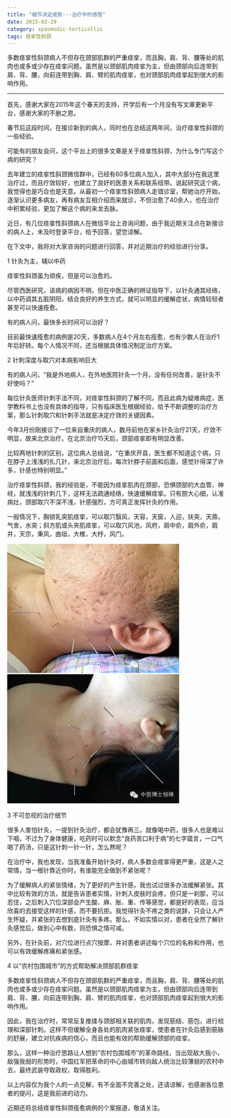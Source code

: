 ```yaml
---
title: "细节决定成败---治疗中的感悟"
date: 2015-03-29
category: spasmodic-torticollis
tags: 痉挛性斜颈
---
```


多数痉挛性斜颈病人不但存在颈部肌群的严重痉挛，而且胸，肩、背、腰等处的肌肉也或多或少存在痉挛问题。虽然是以颈部肌肉痉挛为主，但由颈部向后连带到肩、背、腰，向前连带到胸、肩、臂的肌肉痉挛，也对颈部肌肉痉挛起到很大的影响作用。

***

首先，感谢大家在2015年这个春天的支持，开学后有一个月没有写文章更新平台，感谢大家的不删之恩。

春节后这段时间，在接诊新到的病人，同时也在总结这两年间，治疗痉挛性斜颈的一些经验。

可能有的朋友会问，这个平台上的很多文章是关于痉挛性斜颈，为什么专门写这个病的研究？

去年建立的痉挛性斜颈微信群中，已经有60多位病人加入，其中大部分在我这里治疗过，而且疗效较好，也建立了良好的医患关系和联系纽带。说起研究这个病，我觉得也是巧合也是天意。从最初一个痉挛性斜颈病人走错诊室，帮她治疗开始，逐渐认识更多病友，再有病友互相介绍而来就诊，不但治愈了40余人，也在治疗中积累经验，更加了解这个病的来龙去脉。

近日，有几位痉挛性斜颈病人在微信平台上咨询问题，由于我近期关注点在新接诊的病人上，未及时登录平台，给予回答，望您谅解。

在下文中，我将对大家咨询的问题进行回答，并对近期治疗的经验进行分享。

1 针灸为主，辅以中药

痉挛性斜颈虽为顽疾，但是可以治愈的。

尽管西医研究，该病的病因不明，但在中医正确的辨证指导下，以针灸通其经络，以中药调其五脏阴阳，结合良好的养生方式，就可以明显的缓解症状，病情较轻者甚至可以快速痊愈。

有的病人问，最快多长时间可以治好？

目前最快速痊愈的病例是20天，多数病人在4个月左右痊愈，也有少数人在治疗1年后好转。每个人情况不同，还当根据具体情况制定治疗方案。

2 针刺深度与取穴对本病影响巨大

有的病人问，“我是外地病人，在外地医院针灸一个月，没有任何改善，是针灸不好使吗？”

每位针灸医师针刺手法不同，对痉挛性斜颈的了解不同，而且此病为疑难病症，医学教科书上也没有具体的指导，只有临床医生根据经验，给予不断调整的治疗方案，那么针刺取穴和针刺手法就是决定疗效的关键因素。

今年3月份刚接诊了一位来自重庆的病人，数月前他在家乡针灸治疗21天，疗效不明显，故来北京治疗。在北京治疗15天后，颈部痉挛即有明显改善。

比较两地针刺的区别，这位病人总结说，“在重庆开县，医生都不知道这个病，只在脖子上浅浅的扎几针，来北京治疗后，每次针脖子前面和后面，感觉针得深了许多，针感也特别明显。”

治疗痉挛性斜颈，我的经验是，不能因为痉挛肌肉在颈部，恐惧颈部的大血管、神经，就浅浅的针刺几下，这样无法疏通经络，快速缓解痉挛。只有胆大心细，认准病灶，颈部取穴不深不浅，针感强烈，方可真正发挥针灸的作用。

一般情况下，胸锁乳突肌痉挛，可以取穴翳风，天容，天窗，人迎，扶突，天鼎，气舍，水突；斜方肌或头夹肌痉挛，可以取穴风池，风府，肩中俞，肩外俞，肩井，天宗，秉风，曲垣，大椎，大杼，风门。

![](/media/2015/03/29-01.jpg)
![](/media/2015/03/29-02.jpg)

3 不可忽视的治疗细节

很多人害怕针灸，一提到针灸治疗，都会犹豫再三。就像喝中药，很多人也是难以下咽，不过为了身体健康，吃药时可以默念“良药苦口利于病”的七字箴言，一口气喝了药汤，只是这针刺一针一针，怎么熬呢？

在治疗中，我也发现，当我准备开始针灸时，病人多数会痉挛得更严重，这是人之常情，当一根针靠近你时，有谁能完全做到不紧张呢？

为了缓解病人的紧张情绪，为了更好的产生针感，我也试过很多办法缓解紧张。其中比较有效的方法，就是告诉患者实情，针刺入皮肤时会疼，但只是一刹那，可以忍住，之后刺入穴位深部会产生酸、麻、胀、重、传等感觉，都是好的表现，应当欣喜的去接受这样的针感，而不要抗拒。我觉得针灸不疼之类的说辞，只会让人产生怀疑，并紧张的去想到底针灸有多疼。那么，不如实情以对，患者在全然了解针灸感觉后，做到心中有数，则恐惧之情可减。

另外，在针灸前，对穴位进行点穴按摩，并对患者讲述每个穴位的名称和作用，也可以有效缓解疼痛和紧张感。

4 以“农村包围城市”的方式帮助解决颈部肌群痉挛

多数痉挛性斜颈病人不但存在颈部肌群的严重痉挛，而且胸，肩、背、腰等处的肌肉也或多或少存在痉挛问题。虽然是以颈部肌肉痉挛为主，但由颈部向后连带到肩、背、腰，向前连带到胸、肩、臂的肌肉痉挛，也对颈部肌肉痉挛起到很大的影响作用。

因此，我在治疗时，常常反复推揉与颈部相关联的肌肉，发现筋结、筋包，进行梳理和深部针刺。这样不但缓解全身各处的肌肉紧张痉挛，使患者在针灸后感到筋脉的舒展，建立对抗疾病的信心，而且也能有效的帮助缓解颈部的痉挛。

那么，这样一种治疗思路让人想到“农村包围城市”的革命路线，当出现敌大我小，敌强我弱的形势时，中国红军把革命的中心由城市转向敌人统治比较薄弱的农村中去，最终武装夺取政权，取得胜利。

以上内容仅为我个人的一点见解，有不全面不完善之处，还请谅解，也感谢各位患者的提问，这是我前进的动力。

近期还将总结痉挛性斜颈痊愈病例的个案报道，敬请关注。

